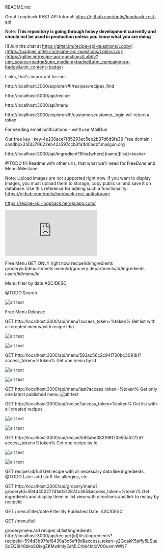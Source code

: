 README.md

Great Loopback REST API tutorial: https://github.com/optis/loopback-rest-api

Note: **This repository is going through heavy development currently and should not be used in production unless you know what you are doing**



[![Join the chat at https://gitter.im/recipe-api-questions/Lobby](https://badges.gitter.im/recipe-api-questions/Lobby.svg)](https://gitter.im/recipe-api-questions/Lobby?utm_source=badge&utm_medium=badge&utm_campaign=pr-badge&utm_content=badge)


Links, that's important for me:

http://localhost:3000/explorer/#!/recipes/recipes_find

http://localhost:3000/api/recipe

http://localhost:3000/api/menu

http://localhost:3000/explorer/#!/customer/customer_login will return a token

For sending email notifications - we'll use MailGun

Our free key : key-4e236ace7f85293ec5eb2b37d6d9fa39
Free domain : sandbox31d3370622eb42a597ccb3fa1fd0adbf.mailgun.org

http://localhost:3000/api/ingredient?filter[where][name][like]=kosher

@TODO fill Readme with other urls, that what we'll need for Free*Done* and Menu Milestone

Note: Upload images are not supported right now. If you want to display images, you must upload them to storage, copy public url and save it on database.
Use this reference for adding such a functionality: https://github.com/optis/loopback-rest-api#storage


https://recipe-api-loopback.herokuapp.com/



![Search filters](https://github.com/atherdon/recipe-api-only/blob/master/SEARCH.md)

Free Menu
GET ONLY right now
recipe/id/ingredients
grocery/id/departments
menu/id/grocery
departments/id/ingredients
users/id/menu/id

Menu filter by date ASC/DESC

@TODO Search 

![alt text](https://github.com/atherdon/recipe-api-only/blob/master/img.jpg)


Free Menu Release:

GET http://localhost:3000/api/menu?access_token=%token%
Get list with all created menus(with recipe Ids)

![alt text](https://github.com/atherdon/recipe-api-only/blob/master/docs/LoopBack%20API%20Explorer1.png)

![alt text](https://github.com/atherdon/recipe-api-only/blob/master/docs/LoopBack%20API%20Explorer2.png)

GET http://localhost:3000/api/menu/593ac56c2c941720bc3091b1?access_token=%token%
Get one menu by Id

![alt text](https://github.com/atherdon/recipe-api-only/blob/master/docs/LoopBack%20API%20Explorer3.png)

![alt text](https://github.com/atherdon/recipe-api-only/blob/master/docs/LoopBack%20API%20Explorer4.png)


GET http://localhost:3000/api/menu/last?access_token=%token%
Get only one latest published menu
![alt text](https://github.com/atherdon/recipe-api-only/blob/master/docs/LoopBack%20API%20Explorer9.png)

GET http://localhost:3000/api/recipe?access_token=%token%
Get list with all created recipes

![alt text](https://github.com/atherdon/recipe-api-only/blob/master/docs/LoopBack%20API%20Explorer5.png)

![alt text](https://github.com/atherdon/recipe-api-only/blob/master/docs/LoopBack%20API%20Explorer6.png)

GET http://localhost:3000/api/recipe/593abe383199170e50a5272d?access_token=%token%
Get one recipe by Id

![alt text](https://github.com/atherdon/recipe-api-only/blob/master/docs/LoopBack%20API%20Explorer7.png)

![alt text](https://github.com/atherdon/recipe-api-only/blob/master/docs/LoopBack%20API%20Explorer8.png)

GET recipe/:id/full
Get recipe with all necessary data like ingredients. @TODO Later add stuff like allergies, etc.

GET http://localhost:3000/api/grocery/menu?groceryId=594d45227741a0312874c465&access_token=%token%
Get ingredients and display them in list view with directions and link to recipy by recipeId

GET /menu/filter/date
Filter By Published Date: ASC/DESC



GET /menu/full


grocery/menu/:id
recipe/:id/list/ingredients
http://localhost:3000/api/recipe/{id}/list/ingredients?recipeId=594d3b97fef8430a3c5eff8d&access_token=y2GcakK5pffy5LSueSdEQ8i40bkoSQixgZKMwImlyEsMLCrbk4ktjoV0OuxmnWNF
